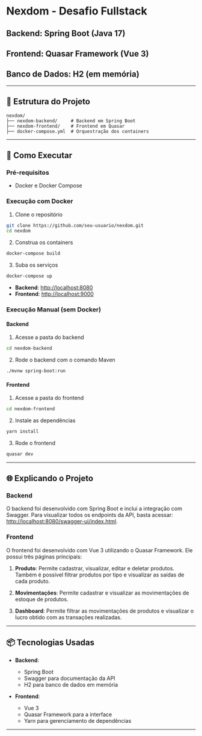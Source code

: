 
# Nexdom - Desafio Fullstack

## Backend: Spring Boot (Java 17)
## Frontend: Quasar Framework (Vue 3)
## Banco de Dados: H2 (em memória)

---

## 📁 Estrutura do Projeto

```
nexdom/
├── nexdom-backend/     # Backend em Spring Boot
├── nexdom-frontend/    # Frontend em Quasar
├── docker-compose.yml  # Orquestração dos containers
```

---

## 🚀 Como Executar

### Pré-requisitos

- Docker e Docker Compose

### Execução com Docker

1. Clone o repositório
```bash
git clone https://github.com/seu-usuario/nexdom.git
cd nexdom
```

2. Construa os containers
```bash
docker-compose build
```

3. Suba os serviços
```bash
docker-compose up
```

- **Backend**: [http://localhost:8080](http://localhost:8080)
- **Frontend**: [http://localhost:9000](http://localhost:9000)

### Execução Manual (sem Docker)

#### Backend

1. Acesse a pasta do backend
```bash
cd nexdom-backend
```

2. Rode o backend com o comando Maven
```bash
./mvnw spring-boot:run
```

#### Frontend

1. Acesse a pasta do frontend
```bash
cd nexdom-frontend
```

2. Instale as dependências
```bash
yarn install
```

3. Rode o frontend
```bash
quasar dev
```

---

## 🌐 Explicando o Projeto

### Backend
O backend foi desenvolvido com Spring Boot e inclui a integração com Swagger. Para visualizar todos os endpoints da API, basta acessar: [http://localhost:8080/swagger-ui/index.html](http://localhost:8080/swagger-ui/index.html).

### Frontend
O frontend foi desenvolvido com Vue 3 utilizando o Quasar Framework. Ele possui três páginas principais:

1. **Produto**: Permite cadastrar, visualizar, editar e deletar produtos. Também é possível filtrar produtos por tipo e visualizar as saídas de cada produto.

2. **Movimentações**: Permite cadastrar e visualizar as movimentações de estoque de produtos.

3. **Dashboard**: Permite filtrar as movimentações de produtos e visualizar o lucro obtido com as transações realizadas.

---

## 📦 Tecnologias Usadas

- **Backend**: 
    - Spring Boot
    - Swagger para documentação da API
    - H2 para banco de dados em memória

- **Frontend**: 
    - Vue 3
    - Quasar Framework para a interface
    - Yarn para gerenciamento de dependências

---